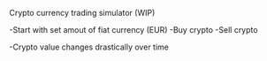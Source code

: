 Crypto currency trading simulator (WIP)

-Start with set amout of fiat currency (EUR)
-Buy crypto
-Sell crypto

-Crypto value changes drastically over time